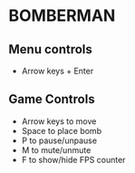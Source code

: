 # BOMBERMAN
## Menu controls
* Arrow keys + Enter
## Game Controls
* Arrow keys to move
* Space to place bomb
* P to pause/unpause
* M to mute/unmute
* F to show/hide FPS counter